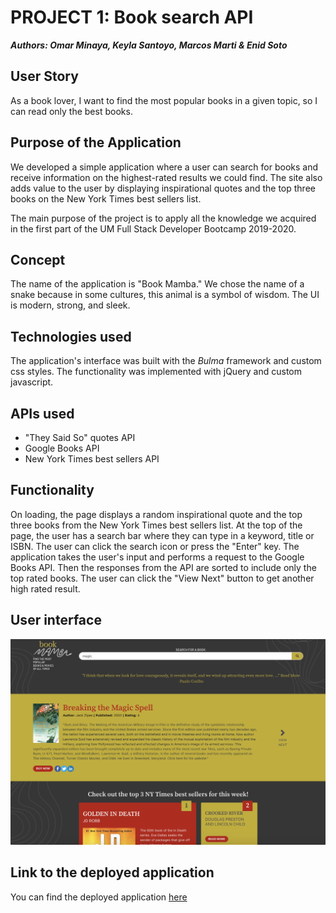 # PROJECT 1: Book search API

***Authors: Omar Minaya, Keyla Santoyo, Marcos Marti & Enid Soto***

## User Story

As a book lover, I want to find the most popular books in a given topic, so I can read only the best books.

## Purpose of the Application

We developed a simple application where a user can search for books and receive information on the highest-rated results we could find. The site also adds value to the user by displaying inspirational quotes and the top three books on the New York Times best sellers list.

The main purpose of the project is to apply all the knowledge we acquired in the first part of the UM Full Stack Developer Bootcamp 2019-2020.

## Concept

The name of the application is "Book Mamba." We chose the name of a snake because in some cultures, this animal is a symbol of wisdom. The UI is modern, strong, and sleek.

## Technologies used

The application's interface was built with the *Bulma* framework and custom css styles. The functionality was implemented with jQuery and custom javascript.

## APIs used

- "They Said So" quotes API
- Google Books API
- New York Times best sellers API

## Functionality

On loading, the page displays a random inspirational quote and the top three books from the New York Times best sellers list. At the top of the page, the user has a search bar where they can type in a keyword, title or ISBN. The user can click the search icon or press the "Enter" key. The application takes the user's input and performs a request to the Google Books API. Then the responses from the API are sorted to include only the top rated books. The user can click the "View Next" button to get another high rated result.

## User interface

![Book Mamba user interface](assets/images/book-mamba-ui.png)

## Link to the deployed application

You can find the deployed application [here](https://omiinaya.github.io/Project1/)








